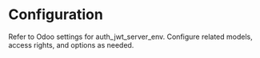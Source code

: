 # Configuration

Refer to Odoo settings for auth_jwt_server_env. Configure related models, access rights, and options as needed.
